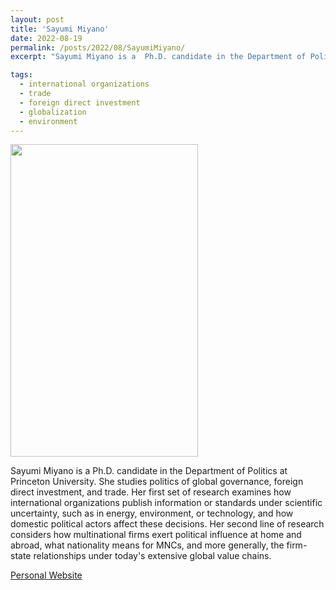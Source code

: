 ```yaml
---
layout: post
title: 'Sayumi Miyano'
date: 2022-08-19
permalink: /posts/2022/08/SayumiMiyano/
excerpt: "Sayumi Miyano is a  Ph.D. candidate in the Department of Politics at Princeton University. She studies politics of global governance, foreign direct investment, and trade. Her first set of research examines how international organizations publish information or standards under scientific uncertainty, such as in energy, environment, or technology, and how domestic political actors affect these decisions. Her second line of research considers how multinational firms exert political influence at home and abroad, what nationality means for MNCs, and more generally, the firm-state relationships under today's extensive global value chains."

tags:
  - international organizations
  - trade
  - foreign direct investment
  - globalization
  - environment
---
```

<img src="" width="300" height="500" />


Sayumi Miyano is a  Ph.D. candidate in the Department of Politics at Princeton University. She studies politics of global governance, foreign direct investment, and trade. Her first set of research examines how international organizations publish information or standards under scientific uncertainty, such as in energy, environment, or technology, and how domestic political actors affect these decisions. Her second line of research considers how multinational firms exert political influence at home and abroad, what nationality means for MNCs, and more generally, the firm-state relationships under today's extensive global value chains.

<a href= "https://smiyano.com">Personal Website</a>
